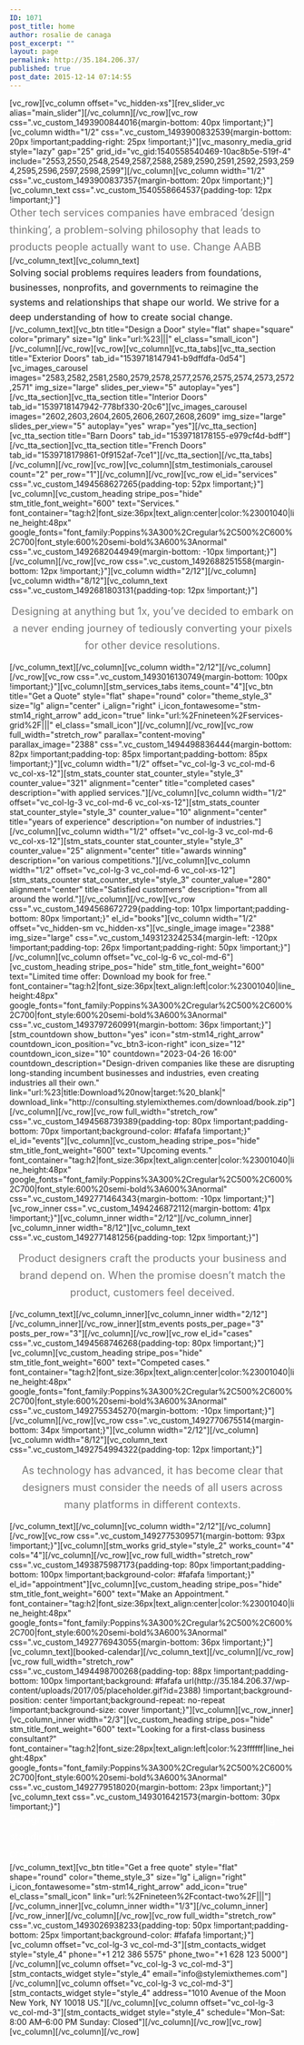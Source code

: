 ```yaml
---
ID: 1071
post_title: home
author: rosalie de canaga
post_excerpt: ""
layout: page
permalink: http://35.184.206.37/
published: true
post_date: 2015-12-14 07:14:55
---
```

[vc_row][vc_column offset="vc_hidden-xs"][rev_slider_vc alias="main_slider"][/vc_column][/vc_row][vc_row css=".vc_custom_1493900844016{margin-bottom: 40px !important;}"][vc_column width="1/2" css=".vc_custom_1493900832539{margin-bottom: 20px !important;padding-right: 25px !important;}"][vc_masonry_media_grid style="lazy" gap="25" grid_id="vc_gid:1540558540469-10ac8b5e-519f-4" include="2553,2550,2548,2549,2587,2588,2589,2590,2591,2592,2593,2594,2595,2596,2597,2598,2599"][/vc_column][vc_column width="1/2" css=".vc_custom_1493900837357{margin-bottom: 20px !important;}"][vc_column_text css=".vc_custom_1540558664537{padding-top: 12px !important;}"]<span style="display: block; line-height: 30px; font-size: 18px; color: #777777;">Other tech services companies have embraced ’design thinking’, a problem-solving philosophy that leads to products people actually want to use. Change AABB</span>[/vc_column_text][vc_column_text]<span style="display: block; font-size: 16px; line-height: 26px;">Solving social problems requires leaders from foundations, businesses, nonprofits, and governments to reimagine the systems and relationships that shape our world. We strive for a deep understanding of how to create social change.</span>[/vc_column_text][vc_btn title="Design a Door" style="flat" shape="square" color="primary" size="lg" link="url:%23|||" el_class="small_icon"][/vc_column][/vc_row][vc_row][vc_column][vc_tta_tabs][vc_tta_section title="Exterior Doors" tab_id="1539718147941-b9dffdfa-0d54"][vc_images_carousel images="2583,2582,2581,2580,2579,2578,2577,2576,2575,2574,2573,2572,2571" img_size="large" slides_per_view="5" autoplay="yes"][/vc_tta_section][vc_tta_section title="Interior Doors" tab_id="1539718147942-778bf330-20c6"][vc_images_carousel images="2602,2603,2604,2605,2606,2607,2608,2609" img_size="large" slides_per_view="5" autoplay="yes" wrap="yes"][/vc_tta_section][vc_tta_section title="Barn Doors" tab_id="1539718178155-e979cf4d-bdff"][/vc_tta_section][vc_tta_section title="French Doors" tab_id="1539718179861-0f9152af-7ce1"][/vc_tta_section][/vc_tta_tabs][/vc_column][/vc_row][vc_row][vc_column][stm_testimonials_carousel count="2" per_row="1"][/vc_column][/vc_row][vc_row el_id="services" css=".vc_custom_1494568627265{padding-top: 52px !important;}"][vc_column][vc_custom_heading stripe_pos="hide" stm_title_font_weight="600" text="Services<em>.</em>" font_container="tag:h2|font_size:36px|text_align:center|color:%23001040|line_height:48px" google_fonts="font_family:Poppins%3A300%2Cregular%2C500%2C600%2C700|font_style:600%20semi-bold%3A600%3Anormal" css=".vc_custom_1492682044949{margin-bottom: -10px !important;}"][/vc_column][/vc_row][vc_row css=".vc_custom_1492688251558{margin-bottom: 12px !important;}"][vc_column width="2/12"][/vc_column][vc_column width="8/12"][vc_column_text css=".vc_custom_1492681803131{padding-top: 12px !important;}"]
<p style="text-align: center;"><span style="display: block; line-height: 30px; font-size: 18px; color: #777777;">Designing at anything but 1x, you’ve decided to embark on a never ending journey of tediously converting your pixels for other device resolutions.</span></p>
[/vc_column_text][/vc_column][vc_column width="2/12"][/vc_column][/vc_row][vc_row css=".vc_custom_1493016130749{margin-bottom: 100px !important;}"][vc_column][stm_services_tabs items_count="4"][vc_btn title="Get a Quote" style="flat" shape="round" color="theme_style_3" size="lg" align="center" i_align="right" i_icon_fontawesome="stm-stm14_right_arrow" add_icon="true" link="url:%2Fnineteen%2Fservices-grid%2F|||" el_class="small_icon"][/vc_column][/vc_row][vc_row full_width="stretch_row" parallax="content-moving" parallax_image="2388" css=".vc_custom_1494498836444{margin-bottom: 82px !important;padding-top: 85px !important;padding-bottom: 85px !important;}"][vc_column width="1/2" offset="vc_col-lg-3 vc_col-md-6 vc_col-xs-12"][stm_stats_counter stat_counter_style="style_3" counter_value="321" alignment="center" title="completed cases" description="with applied services."][/vc_column][vc_column width="1/2" offset="vc_col-lg-3 vc_col-md-6 vc_col-xs-12"][stm_stats_counter stat_counter_style="style_3" counter_value="10" alignment="center" title="years of experience" description="on number of industries."][/vc_column][vc_column width="1/2" offset="vc_col-lg-3 vc_col-md-6 vc_col-xs-12"][stm_stats_counter stat_counter_style="style_3" counter_value="25" alignment="center" title="awards winning" description="on various competitions."][/vc_column][vc_column width="1/2" offset="vc_col-lg-3 vc_col-md-6 vc_col-xs-12"][stm_stats_counter stat_counter_style="style_3" counter_value="280" alignment="center" title="Satisfied customers" description="from all around the world."][/vc_column][/vc_row][vc_row css=".vc_custom_1494568672729{padding-top: 101px !important;padding-bottom: 80px !important;}" el_id="books"][vc_column width="1/2" offset="vc_hidden-sm vc_hidden-xs"][vc_single_image image="2388" img_size="large" css=".vc_custom_1493123242534{margin-left: -120px !important;padding-top: 26px !important;padding-right: 50px !important;}"][/vc_column][vc_column offset="vc_col-lg-6 vc_col-md-6"][vc_custom_heading stripe_pos="hide" stm_title_font_weight="600" text="Limited time offer: Download my book for free<em>.</em>" font_container="tag:h2|font_size:36px|text_align:left|color:%23001040|line_height:48px" google_fonts="font_family:Poppins%3A300%2Cregular%2C500%2C600%2C700|font_style:600%20semi-bold%3A600%3Anormal" css=".vc_custom_1493797260991{margin-bottom: 36px !important;}"][stm_countdown show_button="yes" icon="stm-stm14_right_arrow" countdown_icon_position="vc_btn3-icon-right" icon_size="12" countdown_icon_size="10" countdown="2023-04-26 16:00" countdown_description="Design-driven companies like these are disrupting long-standing incumbent businesses and industries, even creating industries all their own." link="url:%23|title:Download%20now|target:%20_blank|" download_link="http://consulting.stylemixthemes.com/download/book.zip"][/vc_column][/vc_row][vc_row full_width="stretch_row" css=".vc_custom_1494568739389{padding-top: 80px !important;padding-bottom: 70px !important;background-color: #fafafa !important;}" el_id="events"][vc_column][vc_custom_heading stripe_pos="hide" stm_title_font_weight="600" text="Upcoming events<em>.</em>" font_container="tag:h2|font_size:36px|text_align:center|color:%23001040|line_height:48px" google_fonts="font_family:Poppins%3A300%2Cregular%2C500%2C600%2C700|font_style:600%20semi-bold%3A600%3Anormal" css=".vc_custom_1492771464343{margin-bottom: -10px !important;}"][vc_row_inner css=".vc_custom_1494246872112{margin-bottom: 41px !important;}"][vc_column_inner width="2/12"][/vc_column_inner][vc_column_inner width="8/12"][vc_column_text css=".vc_custom_1492771481256{padding-top: 12px !important;}"]
<p style="text-align: center;"><span style="display: block; line-height: 30px; font-size: 18px; color: #777777;">Product designers craft the products your business and brand depend on. When the promise doesn’t match the product, customers feel deceived.</span></p>
[/vc_column_text][/vc_column_inner][vc_column_inner width="2/12"][/vc_column_inner][/vc_row_inner][stm_events posts_per_page="3" posts_per_row="3"][/vc_column][/vc_row][vc_row el_id="cases" css=".vc_custom_1494568746268{padding-top: 80px !important;}"][vc_column][vc_custom_heading stripe_pos="hide" stm_title_font_weight="600" text="Competed cases<em>.</em>" font_container="tag:h2|font_size:36px|text_align:center|color:%23001040|line_height:48px" google_fonts="font_family:Poppins%3A300%2Cregular%2C500%2C600%2C700|font_style:600%20semi-bold%3A600%3Anormal" css=".vc_custom_1492755345270{margin-bottom: -10px !important;}"][/vc_column][/vc_row][vc_row css=".vc_custom_1492770675514{margin-bottom: 34px !important;}"][vc_column width="2/12"][/vc_column][vc_column width="8/12"][vc_column_text css=".vc_custom_1492754994322{padding-top: 12px !important;}"]
<p style="text-align: center;"><span style="display: block; line-height: 30px; font-size: 18px; color: #777777;">As technology has advanced, it has become clear that designers must consider the needs of all users across many platforms in different contexts.</span></p>
[/vc_column_text][/vc_column][vc_column width="2/12"][/vc_column][/vc_row][vc_row css=".vc_custom_1492775309571{margin-bottom: 93px !important;}"][vc_column][stm_works grid_style="style_2" works_count="4" cols="4"][/vc_column][/vc_row][vc_row full_width="stretch_row" css=".vc_custom_1493875987173{padding-top: 80px !important;padding-bottom: 100px !important;background-color: #fafafa !important;}" el_id="appointment"][vc_column][vc_custom_heading stripe_pos="hide" stm_title_font_weight="600" text="Make an Appointment<em>.</em>" font_container="tag:h2|font_size:36px|text_align:center|color:%23001040|line_height:48px" google_fonts="font_family:Poppins%3A300%2Cregular%2C500%2C600%2C700|font_style:600%20semi-bold%3A600%3Anormal" css=".vc_custom_1492776943055{margin-bottom: 36px !important;}"][vc_column_text][booked-calendar][/vc_column_text][/vc_column][/vc_row][vc_row full_width="stretch_row" css=".vc_custom_1494498700268{padding-top: 88px !important;padding-bottom: 100px !important;background: #fafafa url(http://35.184.206.37/wp-content/uploads/2017/05/placeholder.gif?id=2388) !important;background-position: center !important;background-repeat: no-repeat !important;background-size: cover !important;}"][vc_column][vc_row_inner][vc_column_inner width="2/3"][vc_custom_heading stripe_pos="hide" stm_title_font_weight="600" text="Looking for a first-class business consultant<em>?</em>" font_container="tag:h2|font_size:28px|text_align:left|color:%23ffffff|line_height:48px" google_fonts="font_family:Poppins%3A300%2Cregular%2C500%2C600%2C700|font_style:600%20semi-bold%3A600%3Anormal" css=".vc_custom_1492779518020{margin-bottom: 23px !important;}"][vc_column_text css=".vc_custom_1493016421573{margin-bottom: 30px !important;}"]<span style="display: block; line-height: 30px; font-size: 18px; color: #ffffff;">Design-driven companies like these are disrupting long-standing incumbent businesses and industries, even creating industries all their own.</span>[/vc_column_text][vc_btn title="Get a free quote" style="flat" shape="round" color="theme_style_3" size="lg" i_align="right" i_icon_fontawesome="stm-stm14_right_arrow" add_icon="true" el_class="small_icon" link="url:%2Fnineteen%2Fcontact-two%2F|||"][/vc_column_inner][vc_column_inner width="1/3"][/vc_column_inner][/vc_row_inner][/vc_column][/vc_row][vc_row full_width="stretch_row" css=".vc_custom_1493026938233{padding-top: 50px !important;padding-bottom: 25px !important;background-color: #fafafa !important;}"][vc_column offset="vc_col-lg-3 vc_col-md-3"][stm_contacts_widget style="style_4" phone="+1 212 386 5575" phone_two="+1 628 123 5000"][/vc_column][vc_column offset="vc_col-lg-3 vc_col-md-3"][stm_contacts_widget style="style_4" email="info@stylemixthemes.com"][/vc_column][vc_column offset="vc_col-lg-3 vc_col-md-3"][stm_contacts_widget style="style_4" address="1010 Avenue of the Moon
New York, NY 10018 US."][/vc_column][vc_column offset="vc_col-lg-3 vc_col-md-3"][stm_contacts_widget style="style_4" schedule="Mon–Sat: 8:00 AM–6:00 PM
Sunday: Closed"][/vc_column][/vc_row][vc_row][vc_column][/vc_column][/vc_row]